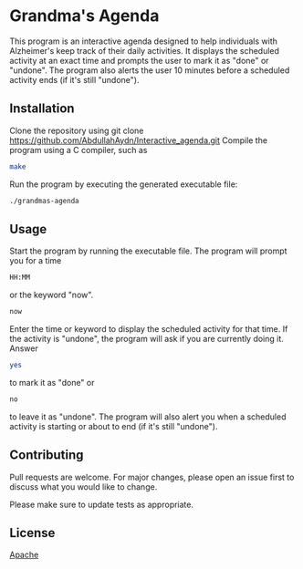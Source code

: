 # Grandma's Agenda

This program is an interactive agenda designed to help individuals with Alzheimer's keep track of their daily activities. It displays the scheduled activity at an exact time and prompts the user to mark it as "done" or "undone". The program also alerts the user 10 minutes before a scheduled activity ends (if it's still "undone").

## Installation

Clone the repository using git clone https://github.com/AbdullahAydn/Interactive_agenda.git
Compile the program using a C compiler, such as 
```bash
make
```
Run the program by executing the generated executable file:

```bash
./grandmas-agenda
```

## Usage

Start the program by running the executable file.
The program will prompt you for a time
```bash
HH:MM
```
or the keyword "now".
```bash
now
```
Enter the time or keyword to display the scheduled activity for that time.
If the activity is "undone", the program will ask if you are currently doing it. Answer
```bash
yes
``` 
to mark it as "done" or 
```bash
no
``` 
to leave it as "undone".
The program will also alert you when a scheduled activity is starting or about to end (if it's still "undone").


## Contributing

Pull requests are welcome. For major changes, please open an issue first
to discuss what you would like to change.

Please make sure to update tests as appropriate.

## License

[Apache](http://www.apache.org/licenses/)
